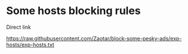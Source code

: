 # Some hosts blocking rules

Direct link

https://raw.githubusercontent.com/Zaotar/block-some-pesky-ads/exp-hosts/exp-hosts.txt
